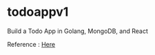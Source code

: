 # todoappv1
Build a Todo App in Golang, MongoDB, and React

Reference : [Here](https://levelup.gitconnected.com/build-a-todo-app-in-golang-mongodb-and-react-e1357b4690a6)
